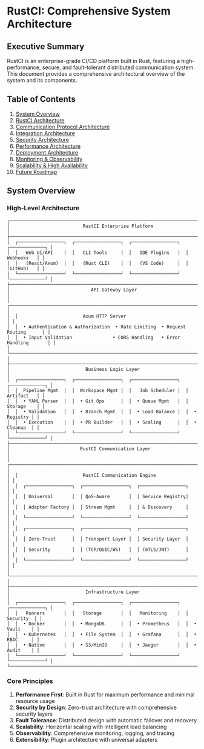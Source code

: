 # RustCI: Comprehensive System Architecture

## Executive Summary

RustCI is an enterprise-grade CI/CD platform built in Rust, featuring a high-performance, secure, and fault-tolerant distributed communication system. This document provides a comprehensive architectural overview of the system and its components.

## Table of Contents

1. [System Overview](#system-overview)
2. [RustCI Architecture](#rustci-architecture)
3. [Communication Protocol Architecture](#communication-protocol-architecture)
4. [Integration Architecture](#integration-architecture)
5. [Security Architecture](#security-architecture)
6. [Performance Architecture](#performance-architecture)
7. [Deployment Architecture](#deployment-architecture)
8. [Monitoring & Observability](#monitoring--observability)
9. [Scalability & High Availability](#scalability--high-availability)
10. [Future Roadmap](#future-roadmap)

## System Overview

### High-Level Architecture

```
┌─────────────────────────────────────────────────────────────────────────────────┐
│                           RustCI Enterprise Platform                            │
├─────────────────────────────────────────────────────────────────────────────────┤
│  ┌─────────────────┐  ┌─────────────────┐  ┌─────────────────┐  ┌─────────────┐ │
│  │   Web UI/API    │  │   CLI Tools     │  │   IDE Plugins   │  │  Webhooks   │ │
│  │   (React/Axum)  │  │   (Rust CLI)    │  │   (VS Code)     │  │  (GitHub)   │ │
│  └─────────────────┘  └─────────────────┘  └─────────────────┘  └─────────────┘ │
├─────────────────────────────────────────────────────────────────────────────────┤
│                              API Gateway Layer                                  │
│  ┌─────────────────────────────────────────────────────────────────────────────┐ │
│  │                        Axum HTTP Server                                     │ │
│  │  • Authentication & Authorization  • Rate Limiting  • Request Routing      │ │
│  │  • Input Validation               • CORS Handling   • Error Handling       │ │
│  └─────────────────────────────────────────────────────────────────────────────┘ │
├─────────────────────────────────────────────────────────────────────────────────┤
│                            Business Logic Layer                                 │
│  ┌─────────────────┐  ┌─────────────────┐  ┌─────────────────┐  ┌─────────────┐ │
│  │  Pipeline Mgmt  │  │  Workspace Mgmt │  │   Job Scheduler │  │  Artifact   │ │
│  │  • YAML Parser  │  │  • Git Ops      │  │  • Queue Mgmt   │  │  Storage    │ │
│  │  • Validation   │  │  • Branch Mgmt  │  │  • Load Balance │  │  • Registry │ │
│  │  • Execution    │  │  • PR Builder   │  │  • Scaling      │  │  • Cleanup  │ │
│  └─────────────────┘  └─────────────────┘  └─────────────────┘  └─────────────┘ │
├─────────────────────────────────────────────────────────────────────────────────┤
│                          RustCI Communication Layer                             │
│  ┌─────────────────────────────────────────────────────────────────────────────┐ │
│  │                        RustCI Communication Engine                          │ │
│  │  ┌─────────────────┐  ┌─────────────────┐  ┌─────────────────┐            │ │
│  │  │ Universal       │  │ QoS-Aware       │  │ Service Registry│            │ │
│  │  │ Adapter Factory │  │ Stream Mgmt     │  │ & Discovery     │            │ │
│  │  └─────────────────┘  └─────────────────┘  └─────────────────┘            │ │
│  │  ┌─────────────────┐  ┌─────────────────┐  ┌─────────────────┐            │ │
│  │  │ Zero-Trust      │  │ Transport Layer │  │ Security Layer  │            │ │
│  │  │ Security        │  │ (TCP/QUIC/WS)   │  │ (mTLS/JWT)      │            │ │
│  │  └─────────────────┘  └─────────────────┘  └─────────────────┘            │ │
│  └─────────────────────────────────────────────────────────────────────────────┘ │
├─────────────────────────────────────────────────────────────────────────────────┤
│                            Infrastructure Layer                                 │
│  ┌─────────────────┐  ┌─────────────────┐  ┌─────────────────┐  ┌─────────────┐ │
│  │   Runners       │  │   Storage       │  │   Monitoring    │  │   Security  │ │
│  │  • Docker       │  │  • MongoDB      │  │  • Prometheus   │  │  • Vault    │ │
│  │  • Kubernetes   │  │  • File System  │  │  • Grafana      │  │  • RBAC     │ │
│  │  • Native       │  │  • S3/MinIO     │  │  • Jaeger       │  │  • Audit    │ │
│  └─────────────────┘  └─────────────────┘  └─────────────────┘  └─────────────┘ │
└─────────────────────────────────────────────────────────────────────────────────┘
```

### Core Principles

1. **Performance First**: Built in Rust for maximum performance and minimal resource usage
2. **Security by Design**: Zero-trust architecture with comprehensive security layers
3. **Fault Tolerance**: Distributed design with automatic failover and recovery
4. **Scalability**: Horizontal scaling with intelligent load balancing
5. **Observability**: Comprehensive monitoring, logging, and tracing
6. **Extensibility**: Plugin architecture with universal adapters
